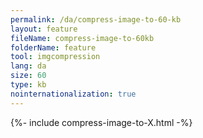 ```yaml
---
permalink: /da/compress-image-to-60-kb
layout: feature
fileName: compress-image-to-60kb
folderName: feature
tool: imgcompression
lang: da
size: 60
type: kb
nointernationalization: true
---
```

{%- include compress-image-to-X.html -%}       
